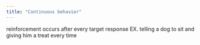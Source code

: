 ```yaml
---
title: "Continuous behavior"
---
```

reinforcement occurs after every target response
EX. telling a dog to sit and giving him a treat every time

